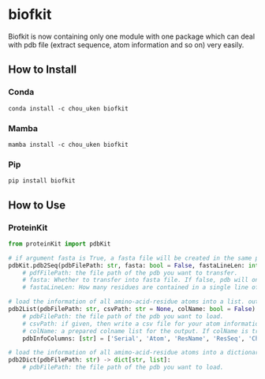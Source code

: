 # biofkit
Biofkit is now containing only one module with one package which can deal with pdb file (extract sequence, atom information and so on) very easily. 

## How to Install
### Conda
```console
conda install -c chou_uken biofkit
```
### Mamba
``` 
mamba install -c chou_uken biofkit
```

### Pip
```console
pip install biofkit
```

## How to Use
### ProteinKit
```python
from proteinKit import pdbKit

# if argument fasta is True, a fasta file will be created in the same path as the pdb file.
pdbKit.pdb2Seq(pdbFilePath: str, fasta: bool = False, fastaLineLen: int = 80) -> dict[str, str]
    # pdfFilePath: the file path of the pdb you want to transfer.
    # fasta: Whether to transfer into fasta file. If false, pdb will only be transferred to a dictionary.{chainId: Seq}
    # fastaLineLen: How many residues are contained in a single line of the fasta, only work when `fasta` is true.

# load the information of all amino-acid-residue atoms into a list. output[idx] shows the information of an atom.
pdb2List(pdbFilePath: str, csvPath: str = None, colName: bool = False) -> list[list[int, str, str, int, str, float, float, float]]:
    # pdbFilePath: the file path of the pdb you want to load.
    # csvPath: if given, then write a csv file for your atom information.
    # colName: a prepared colname list for the output. If colName is true, the output[0] will be such a list shown below. May help when column names are needed.
    pdbInfoColumns: [str] = ['Serial', 'Atom', 'ResName', 'ResSeq', 'ChainId', 'X', 'Y', 'Z']

# load the information of all amimo-acid-residue atoms into a dictionary, which can be converted into a dataframe with famous `pandas`.
pdb2Dict(pdbFilePath: str) -> dict[str, list]:
    # pdbFilePath: the file path of the pdb you want to load.

```
